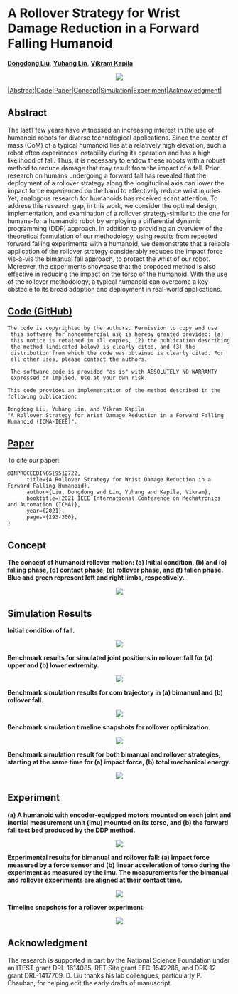 # A Rollover Strategy for Wrist Damage Reduction in a Forward Falling Humanoid

[**Dongdong Liu**](http://mechatronics.engineering.nyu.edu/people/phd-candidates/dongdong-liu.php),  [**Yuhang Lin**](), [**Vikram Kapila**](http://mechatronics.engineering.nyu.edu/people/vikram-kapila)

<div align="center">
<img src="https://raw.githubusercontent.com/nyu-legged-group/Rollover/main/docs/figs/1.png"/>
</div>

|[Abstract](#abstract)|[Code](#code-github)|[Paper](#paper)|[Concept](#concept)|[Simulation](#simulation-results)|[Experiment](#experiment)|[Acknowledgment](#acknowledgment)|

## Abstract
The last1 few years have witnessed an increasing interest in the use of humanoid robots for diverse technological applications. Since the center of mass (CoM) of a typical humanoid lies at a relatively high elevation, such a robot often experiences instability during its operation and has a high likelihood of fall. Thus, it is necessary to endow these robots with a robust method to reduce damage that may result from the impact of a fall. Prior research on humans undergoing a forward fall has revealed that the deployment of a rollover strategy along the longitudinal axis can lower the impact force experienced on the hand to effectively reduce wrist injuries. Yet, analogous research for humanoids has received scant attention. To address this research gap, in this work, we consider the optimal design, implementation, and examination of a rollover strategy-similar to the one for humans-for a humanoid robot by employing a differential dynamic programming (DDP) approach. In addition to providing an overview of the theoretical formulation of our methodology, using results from repeated forward falling experiments with a humanoid, we demonstrate that a reliable application of the rollover strategy considerably reduces the impact force vis-à-vis the bimanual fall approach, to protect the wrist of our robot. Moreover, the experiments showcase that the proposed method is also effective in reducing the impact on the torso of the humanoid. With the use of the rollover methodology, a typical humanoid can overcome a key obstacle to its broad adoption and deployment in real-world applications.

## [Code (GitHub)](https://github.com/nyu-legged-group/Rollover/tree/main/)
```
The code is copyrighted by the authors. Permission to copy and use 
 this software for noncommercial use is hereby granted provided: (a)
 this notice is retained in all copies, (2) the publication describing
 the method (indicated below) is clearly cited, and (3) the
 distribution from which the code was obtained is clearly cited. For
 all other uses, please contact the authors.
 
 The software code is provided "as is" with ABSOLUTELY NO WARRANTY
 expressed or implied. Use at your own risk.

This code provides an implementation of the method described in the
following publication: 

Dongdong Liu, Yuhang Lin, and Vikram Kapila    
"A Rollover Strategy for Wrist Damage Reduction in a Forward Falling Humanoid (ICMA-IEEE)". 
``` 

## [Paper](https://ieeexplore.ieee.org/abstract/document/9512722)
To cite our paper:
```
@INPROCEEDINGS{9512722,
      title={A Rollover Strategy for Wrist Damage Reduction in a Forward Falling Humanoid},  
      author={Liu, Dongdong and Lin, Yuhang and Kapila, Vikram},
      booktitle={2021 IEEE International Conference on Mechatronics and Automation (ICMA)}, 
      year={2021},
      pages={293-300},
}
```

## Concept 
**The concept of humanoid rollover motion: (a) Initial condition, (b) and (c) falling phase, (d) contact phase, (e) rollover phase, and (f) fallen phase. Blue and green represent left and right limbs, respectively.**

<div align="center">
<img src="https://raw.githubusercontent.com/nyu-legged-group/Rollover/main/docs/figs/2.png"/>
</div>

## Simulation Results
**Initial condition of fall.**

<div align="center">
<img src="https://raw.githubusercontent.com/nyu-legged-group/Rollover/main/docs/figs/3.png"/>
</div>

**Benchmark results for simulated joint positions in rollover fall for (a) upper and (b) lower extremity.**

<div align="center">
<img src="https://raw.githubusercontent.com/nyu-legged-group/Rollover/main/docs/figs/4.png"/>
</div>

**Benchmark simulation results for com trajectory in (a) bimanual and (b) rollover fall.**

<div align="center">
<img src="https://raw.githubusercontent.com/nyu-legged-group/Rollover/main/docs/figs/5.png"/>
</div>

**Benchmark simulation timeline snapshots for rollover optimization.**

<div align="center">
<img src="https://raw.githubusercontent.com/nyu-legged-group/Rollover/main/docs/figs/6.png"/>
</div>

**Benchmark simulation result for both bimanual and rollover strategies, starting at the same time for (a) impact force, (b) total mechanical energy.**


<div align="center">
<img src="https://raw.githubusercontent.com/nyu-legged-group/Rollover/main/docs/figs/7.png"/>
</div>

## Experiment
**(a) A humanoid with encoder-equipped motors mounted on each joint and inertial measurement unit (imu) mounted on its torso, and (b) the forward fall test bed produced by the DDP method.**

<div align="center">
<img src="https://raw.githubusercontent.com/nyu-legged-group/Rollover/main/docs/figs/8.png"/>
</div>

**Experimental results for bimanual and rollover fall: (a) Impact force measured by a force sensor and (b) linear acceleration of torso during the experiment as measured by the imu. The measurements for the bimanual and rollover experiments are aligned at their contact time.**

<div align="center">
<img src="https://raw.githubusercontent.com/nyu-legged-group/Rollover/main/docs/figs/9.png"/>
</div>

**Timeline snapshots for a rollover experiment.**


<div align="center">
<img src="https://raw.githubusercontent.com/nyu-legged-group/Rollover/main/docs/figs/10.png"/>
</div>

## Acknowledgment
 The research is supported in part by the National Science Foundation under an ITEST grant DRL-1614085, RET Site grant EEC-1542286, and DRK-12 grant DRL-1417769. D. Liu thanks his lab colleagues, particularly P. Chauhan, for helping edit the early drafts of manuscript.
